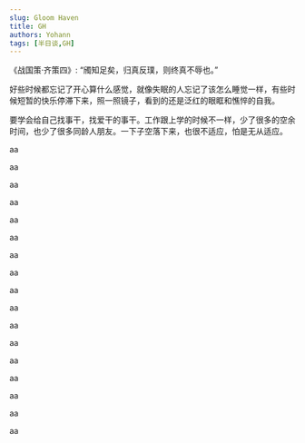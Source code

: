 ```yaml
---
slug: Gloom Haven
title: GH
authors: Yohann
tags: [半日谈,GH]
---
```


《战国策·齐策四》: “斶知足矣，归真反璞，则终真不辱也。” 

<!-- truncate -->

好些时候都忘记了开心算什么感觉，就像失眠的人忘记了该怎么睡觉一样，有些时候短暂的快乐停滞下来，照一照镜子，看到的还是泛红的眼眶和憔悴的自我。

要学会给自己找事干，找爱干的事干。工作跟上学的时候不一样，少了很多的空余时间，也少了很多同龄人朋友。一下子空落下来，也很不适应，怕是无从适应。

aa

aa

aa

aa

aa

aa

aa

aa

aa

aa

aa

aa

aa

aa

aa

aa

aa
